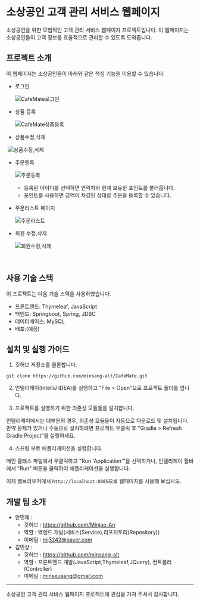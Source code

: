 # 소상공인 고객 관리 서비스 웹페이지

소상공인을 위한 모범적인 고객 관리 서비스 웹페이지 프로젝트입니다. 이 웹페이지는 소상공인들이 고객 정보를 효율적으로 관리할 수 있도록 도와줍니다.

## 프로젝트 소개

이 웹페이지는 소상공인들이 아래와 같은 핵심 기능을 이용할 수 있습니다.

- 로그인 

  ![CafeMate로그인](C:\Users\mazin\Videos\CafeMate\CafeMate로그인.gif)

  

  

- 상품 등록 

  ![CafeMate상품등록](C:\Users\mazin\Videos\CafeMate\CafeMate상품등록.gif)

  

  

- 상품수정,삭제

​	![상품수정,삭제](C:\Users\mazin\Videos\CafeMate\상품수정,삭제.gif)









- 주문등록

  ![주문등록](C:\Users\mazin\Videos\CafeMate\주문등록.gif)
  
  - 등록된 아이디를 선택하면 연락처와 현재 보유한 포인트를 불러옵니다.
  - 포인트를 사용하면 금액이 차감된 상태로 주문을 등록할 수 있습니다.
  
  
  
  
  
  



- 주문리스트 페이지

  ![주문리스트](C:\Users\mazin\Videos\CafeMate\주문리스트.png)

- 회원 수정,삭제

  ![회원수정,삭제](C:\Users\mazin\Videos\CafeMate\회원수정,삭제.gif)

​	





















## 사용 기술 스택

이 프로젝트는 다음 기술 스택을 사용하였습니다.

- 프론트엔드: Thymeleaf, JavaScript
- 백엔드: Springboot, Spring, JDBC
- 데이터베이스: MySQL
- 배포:(예정)

## 설치 및 실행 가이드

1. 깃허브 저장소를 클론합니다.

```
git clone https://github.com/minsang-alt/CafeMate.git
```



2. 인텔리제이(IntelliJ IDEA)를 실행하고 "File > Open"으로 프로젝트 폴더를 엽니다.

   

3. 프로젝트를 실행하기 위한 의존성 모듈들을 설치합니다.

인텔리제이에서는 대부분의 경우, 의존성 모듈들이 자동으로 다운로드 및 설치됩니다. 만약 문제가 있거나 수동으로 설치하려면 프로젝트 우클릭 후  "Gradle > Refresh Gradle Project"를 실행하세요.



4. 스프링 부트 애플리케이션을 실행합니다.

메인 클래스 파일에서 우클릭하고 "Run 'Application'"을 선택하거나, 인텔리제이 툴바에서 "Run" 버튼을 클릭하여 애플리케이션을 실행합니다.

이제 웹브라우저에서 `http://localhost:8085`으로 웹페이지를 사용해 보십시오.

## 개발 팀 소개

- 안민재 :  
  - 깃허브 : https://github.com/Minjae-An
  - 역할 : 백엔드 개발(서비스(Service),리포지토리(Repository))
  - 이메일 : mj3242@naver.com
- 김민상 :
  - 깃허브 :  https://github.com/minsang-alt
  - 역할 : 프론트엔드 개발(JavaScript,Thymeleaf,JQuery), 컨트롤러(Controller)
  - 이메일 : minseusang@gmail.com

------

소상공인 고객 관리 서비스 웹페이지 프로젝트에 관심을 가져 주셔서 감사합니다.